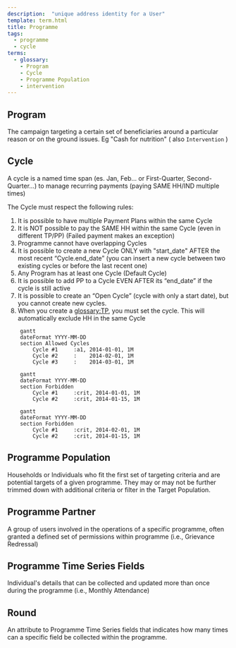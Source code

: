 ```yaml
---
description:  "unique address identity for a User"
template: term.html
title: Programme
tags:
  - programme
  - cycle
terms:
  - glossary: 
    - Program
    - Cycle
    - Programme Population
    - intervention
---
```


## Program

The campaign targeting a certain set of beneficiaries around a particular
        reason or on the ground issues. Eg &quot;Cash for nutrition&quot; ( also `Intervention` )

## Cycle

A cycle is a named time span (es. Jan, Feb… or First-Quarter, Second-Quarter…) to manage recurring payments 
(paying SAME HH/IND multiple times)

The Cycle must respect the following rules:

1. It is possible to have multiple Payment Plans within the same Cycle
1. It is NOT possible to pay the SAME HH within the same Cycle (even in different TP/PP) (Failed payment makes an exception)
1. Programme cannot have overlapping Cycles
1. It is possible to create a new Cycle ONLY with "start_date" AFTER the most recent “Cycle.end_date” (you can insert a new cycle between two existing cycles or before the last recent one)
1. Any Program has at least one Cycle (Default Cycle)
1. It is possible to add PP to a Cycle EVEN AFTER its “end_date” if the cycle is still active
1. It is possible to create an “Open Cycle” (cycle with only a start date), but you cannot create new cycles.
1. When you create a <glossary:TP>, you must set the cycle. This will automatically exclude HH in the same Cycle

```mermaid
    gantt
    dateFormat YYYY-MM-DD
    section Allowed Cycles
        Cycle #1     :a1, 2014-01-01, 1M
        Cycle #2     :    2014-02-01, 1M
        Cycle #3     :    2014-03-01, 1M
```

```mermaid
    gantt
    dateFormat YYYY-MM-DD
    section Forbidden
        Cycle #1     :crit, 2014-01-01, 1M
        Cycle #2     :crit, 2014-01-15, 1M
```

```mermaid
    gantt
    dateFormat YYYY-MM-DD
    section Forbidden
        Cycle #1     :crit, 2014-02-01, 1M
        Cycle #2     :crit, 2014-01-15, 1M
```


## Programme Population

Households or Individuals who fit the first set of targeting criteria and
        are potential targets of a given programme. They may or may not be further
        trimmed down with additional criteria or filter in the Target Population.

## Programme Partner

A group of users involved in the operations of a specific programme, 
often granted a defined set of permissions within programme (i.e., Grievance Redressal)

## Programme Time Series Fields

Individual's details that can be collected and updated more than once during the programme (i.e., Monthly Attendance)

## Round

An attribute to Programme Time Series fields that indicates how many times can a specific field be collected within the programme.

